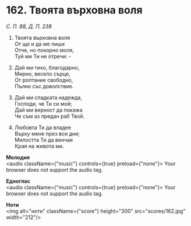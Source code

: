 # 162. Твоята върховна воля

_С. П. 88, Д. П. 238_

1. Твоята върховна воля  
От що и да ме лиши  
Отче, но покорно моля,  
Туй ми Ти не отречи: -  

2. Дай ми тихо, благодарно,  
Мирно, весело сърце,  
От роптание свободно,  
Пълно със доволствие.  

3. Дай ми сладката надежда,  
Господи, че Ти си мой;  
Дай ми верност да покажа  
Че съм аз предан раб Твой.  

4. Любовта Ти да владее  
Върху мене през вси дни;  
Милостта Ти да венчае  
Края на живота ми.

**Мелодия**  
<audio className={"music"} controls={true} preload={"none"}>
    <source src="mp3/162.mp3" type="audio/mpeg"/>
    Your browser does not support the audio tag.
</audio>

**Едноглас**  
<audio className={"music"} controls={true} preload={"none"}>
    <source src="transp/162.mp3" type="audio/mpeg"/>
    Your browser does not support the audio tag.
</audio>

**Ноти**  
<img alt="ноти" className={"score"} height="300" src="scores/162.jpg" width="212"/>
